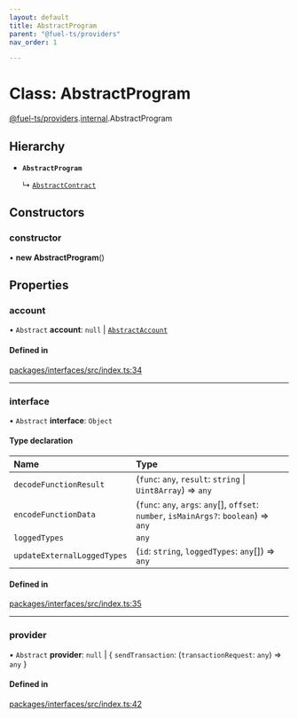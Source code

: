 ```yaml
---
layout: default
title: AbstractProgram
parent: "@fuel-ts/providers"
nav_order: 1

---
```


# Class: AbstractProgram

[@fuel-ts/providers](../index.md).[internal](../namespaces/internal.md).AbstractProgram

## Hierarchy

- **`AbstractProgram`**

  ↳ [`AbstractContract`](internal-AbstractContract.md)

## Constructors

### constructor

• **new AbstractProgram**()

## Properties

### account

• `Abstract` **account**: ``null`` \| [`AbstractAccount`](internal-AbstractAccount.md)

#### Defined in

[packages/interfaces/src/index.ts:34](https://github.com/FuelLabs/fuels-ts/blob/master/packages/interfaces/src/index.ts#L34)

___

### interface

• `Abstract` **interface**: `Object`

#### Type declaration

| Name | Type |
| :------ | :------ |
| `decodeFunctionResult` | (`func`: `any`, `result`: `string` \| `Uint8Array`) => `any` |
| `encodeFunctionData` | (`func`: `any`, `args`: `any`[], `offset`: `number`, `isMainArgs?`: `boolean`) => `any` |
| `loggedTypes` | `any` |
| `updateExternalLoggedTypes` | (`id`: `string`, `loggedTypes`: `any`[]) => `any` |

#### Defined in

[packages/interfaces/src/index.ts:35](https://github.com/FuelLabs/fuels-ts/blob/master/packages/interfaces/src/index.ts#L35)

___

### provider

• `Abstract` **provider**: ``null`` \| { `sendTransaction`: (`transactionRequest`: `any`) => `any`  }

#### Defined in

[packages/interfaces/src/index.ts:42](https://github.com/FuelLabs/fuels-ts/blob/master/packages/interfaces/src/index.ts#L42)
